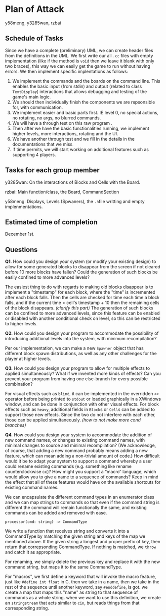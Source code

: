 # Plan of Attack
y58meng, y3285wan, rzbai

## Schedule of Tasks
Since we have a complete (preliminary) UML, we can create header files from the definitions in the UML. We first write our all `.cc` files with empty implementation (like if the method is `void` then we leave it blank with only two braces), this way we can easily get the game to run without having errors. We then implement specific implentations as follows:
1. We implement the commands and the boards on the command line.  This enables the basic input (from stdin) and output (related to class `TextDisplay`) interactions that allows debugging and testing of the game's main logic.
2. We should then individually finish the components we are repsonsible for, with communication.
3. We implement easier and basic parts first. IE level 0, no special actions, no rotating, no args, no blurred commands.
4. We will have a through test on this raw program .
5. Then after we have the basic functionalities running, we implement higher levels, more interactions, rotating and the UI.
6. We have another through test and we fill in the details in the documentations that we miss.
7. If time permits, we will start working on additional features such as supporting 4 players.


## Tasks for each group member
y3285wan: On the interactions of Blocks and Cells with the Board.

rzbai: Main function/class, the Board, CommandSection

y58meng: Displays, Levels (Spwaners), the `.h`file writting and empty implenmentations.

## Estimated time of completion
December 1st.

## Questions
__Q1.__ How could you design your system (or modify your existing design) to allow for some
generated blocks to disappear from the screen if not cleared before 10 more blocks have fallen?
Could the generation of such blocks be easily confined to more advanced levels?

The easiest thing to do with regards to making old blocks disappear is to implement a "timestamp" for each block, where the "time" is incremented after each block falls.  Then the cells are checked for time each time a block falls, and if the current time > cell's timestamp + 10 then the remaining cells of the block disappears.  _(clarify this part)_ The generation of such blocks can be confined to more advanced levels, since this feature can be enabled or disabled with another conditional check on level, so this can be restricted to higher levels.

__Q2.__ How could you design your program to accommodate the possibility of introducing
additional levels into the system, with minimum recompilation?

Per our implementation, we can make a new `Spawner` object that has different block spawn distributions, as well as any other challenges for the player at higher levels.

__Q3.__ How could you design your program to allow for multiple effects to applied simultaneously? What if we invented more kinds of effects? Can you prevent your program from having
one else-branch for every possible combination?

For visual effects such as `blind`, it can be implemented in the overridden `<<` operator before being printed to `stdout` or loaded graphically in a XWindows window, and can be done in conjunction with other visual effects.  For block effects such as `heavy`, additional fields in `Block`s or `Cell`s can be added to support those new effects.  Since the two do not interfere with each other, those can be applied simultaneously.  _(how to not make more cond branches)_

__Q4.__ How could you design your system to accommodate the addition of new command
names, or changes to existing command names, with minimal changes to source and minimal
recompilation? (We acknowledge, of course, that adding a new command probably means adding
a new feature, which can mean adding a non-trivial amount of code.) How difficult would it be to
adapt your system to support a command whereby a user could rename existing commands (e.g.
something like rename counterclockwise cc)? How might you support a “macro” language,
which would allow you to give a name to a sequence of commands? Keep in mind the effect that
all of these features would have on the available shortcuts for existing command names.

We can encapsulate the different command types in an enumerator class and we can map strings to commands so that even if the command string is different the command will remain functionally the same, and existing commands can be added and removed with ease.  

```
processor(cmd: string) -> CommandType
```
We write a function that receives string and converts it into a CommandType by matching the given string and keys of the map we mentioned above. If the given string a longest and proper prefix of key, then return that correpsonding CommandType. If nothing is matched, we `throw` and catch it as appropriate.

For renaming, we simply delete the previous key and replace it with the new command string, but maps it to the same CommandType.

For "macros", we first define a keyword that will invoke the macro feature, just like `#define int float` in C. then we take in a name, then we take in the rest of the sequence until another keyword, say `#enddefine`, is got. we create a map that maps this "name" as string to that sequence of commands as a whole string. when we want to use this definition, we create an `stringstream` that acts similar to `cin`, but reads things from that corresponding string.



